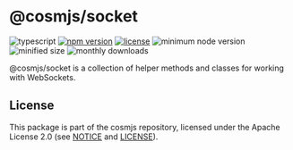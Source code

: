 # @cosmjs/socket

![typescript](https://img.shields.io/npm/types/@cosmjs/socket.svg)
[![npm version](https://img.shields.io/npm/v/@cosmjs/socket.svg)](https://www.npmjs.com/package/@cosmjs/socket)
[![license](https://img.shields.io/npm/l/@cosmjs/socket.svg)](https://github.com/cosmos/cosmjs/blob/v0.35.0/LICENSE)
![minimum node version](https://img.shields.io/node/v/@cosmjs/socket.svg)
![minified size](https://img.shields.io/bundlephobia/min/@cosmjs/socket.svg)
![monthly downloads](https://img.shields.io/npm/dm/@cosmjs/socket.svg)

@cosmjs/socket is a collection of helper methods and classes for working with
WebSockets.

## License

This package is part of the cosmjs repository, licensed under the Apache License
2.0 (see [NOTICE](https://github.com/cosmos/cosmjs/blob/main/NOTICE) and
[LICENSE](https://github.com/cosmos/cosmjs/blob/main/LICENSE)).
